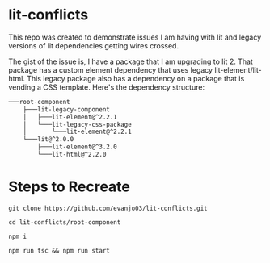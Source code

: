 # lit-conflicts

This repo was created to demonstrate issues I am having with lit and legacy versions of lit dependencies getting wires crossed.

The gist of the issue is, I have a package that I am upgrading to lit 2.  That package has a custom element dependency that uses legacy lit-element/lit-html.  This legacy package also has a dependency on a package that is vending a CSS template.  Here's the dependency structure:

```bash
───root-component
    ├───lit-legacy-component
    │   ├───lit-element@^2.2.1
    │   └───lit-legacy-css-package
    │       └───lit-element@^2.2.1
    └───lit@^2.0.0
        ├───lit-element@^3.2.0
        └───lit-html@^2.2.0
```

# Steps to Recreate

```
git clone https://github.com/evanjo03/lit-conflicts.git

cd lit-conflicts/root-component

npm i

npm run tsc && npm run start
```
